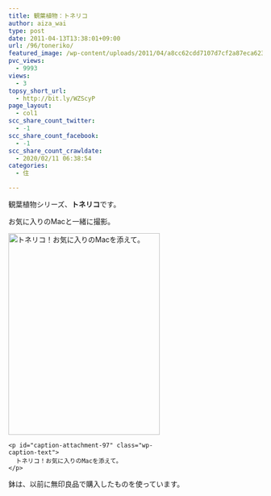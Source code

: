 ```yaml
---
title: 観葉植物：トネリコ
author: aiza_wai
type: post
date: 2011-04-13T13:38:01+09:00
url: /96/toneriko/
featured_image: /wp-content/uploads/2011/04/a8cc62cdd7107d7cf2a87eca62324d1a.png
pvc_views:
  - 9993
views:
  - 3
topsy_short_url:
  - http://bit.ly/WZScyP
page_layout:
  - col1
scc_share_count_twitter:
  - -1
scc_share_count_facebook:
  - -1
scc_share_count_crawldate:
  - 2020/02/11 06:38:54
categories:
  - 住

---
```

観葉植物シリーズ、**トネリコ**です。

<!--more-->

お気に入りのMacと一緒に撮影。

<div class="photo">
  <div id="attachment_97" style="width: 310px" class="wp-caption aligncenter">
    <a href="https://mujiota.com/wp-content/uploads/2011/04/palants_toneriko.jpg"><img aria-describedby="caption-attachment-97" class="size-medium wp-image-97" title="トネリコ！お気に入りのMacを添えて。" src="https://mujiota.com/wp-content/uploads/2011/04/palants_toneriko-300x400.jpg" alt="トネリコ！お気に入りのMacを添えて。" width="300" height="400" srcset="https://mujiota.com/wp-content/uploads/2011/04/palants_toneriko-300x400.jpg 300w, https://mujiota.com/wp-content/uploads/2011/04/palants_toneriko.jpg 384w" sizes="(max-width: 300px) 100vw, 300px" /></a>
    
    <p id="caption-attachment-97" class="wp-caption-text">
      トネリコ！お気に入りのMacを添えて。
    </p>
  </div>
</div>

鉢は、以前に無印良品で購入したものを使っています。